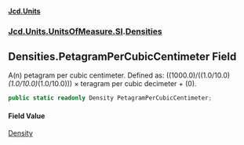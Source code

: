 #### [Jcd.Units](index.md 'index')
### [Jcd.Units.UnitsOfMeasure.SI](Jcd.Units.UnitsOfMeasure.SI.md 'Jcd.Units.UnitsOfMeasure.SI').[Densities](Densities.md 'Jcd.Units.UnitsOfMeasure.SI.Densities')

## Densities.PetagramPerCubicCentimeter Field

A(n) petagram per cubic centimeter. Defined as: ((1000.0)/((1.0/10.0)*(1.0/10.0)*(1.0/10.0))) × teragram per cubic decimeter + (0).

```csharp
public static readonly Density PetagramPerCubicCentimeter;
```

#### Field Value
[Density](Density.md 'Jcd.Units.UnitTypes.Density')